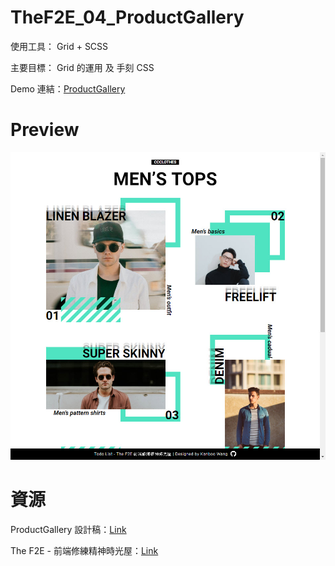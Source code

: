 # TheF2E_04_ProductGallery

使用工具： Grid + SCSS

主要目標： Grid 的運用 及 手刻 CSS

Demo 連結：[ProductGallery](https://kanboo.github.io/TheF2E_04_ProductGallery/)

# Preview

![Image](https://raw.githubusercontent.com/kanboo/TheF2E_04_ProductGallery/master/SideProjectImage/ProductGallery_01.jpg)

# 資源

ProductGallery 設計稿：[Link](https://hexschool.github.io/THE_F2E_Design/week4-product%20gallery/#artboard1)

The F2E - 前端修練精神時光屋：[Link](https://www.facebook.com/groups/173311386703334/)

